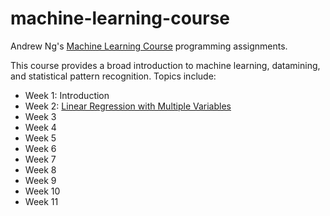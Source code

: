 # machine-learning-course
Andrew Ng's [Machine Learning Course](https://www.coursera.org/learn/machine-learning) programming assignments. 

This course provides a broad introduction to machine learning, datamining, and statistical pattern recognition. Topics include: 
* Week 1: Introduction
* Week 2: [Linear Regression with Multiple Variables](https://github.com/LihaoWang1991/machine-learning-course/tree/master/machine-learning-ex1)
* Week 3
* Week 4
* Week 5
* Week 6
* Week 7
* Week 8
* Week 9
* Week 10
* Week 11
